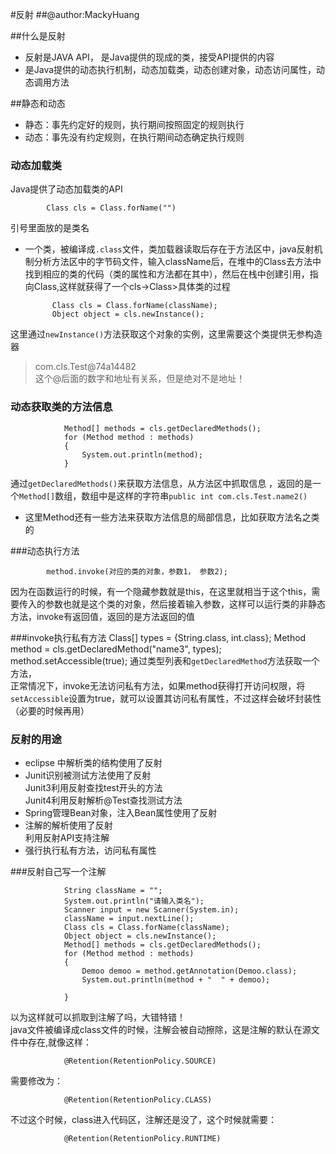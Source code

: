 #反射
##@author:MackyHuang

##什么是反射

- 反射是JAVA API， 是Java提供的现成的类，接受API提供的内容
- 是Java提供的动态执行机制，动态加载类，动态创建对象，动态访问属性，动态调用方法


##静态和动态
- 静态：事先约定好的规则，执行期间按照固定的规则执行
- 动态：事先没有约定规则，在执行期间动态确定执行规则

### 动态加载类
Java提供了动态加载类的API

			Class cls = Class.forName("")

引号里面放的是类名

- 一个类，被编译成`.class`文件，类加载器读取后存在于方法区中，java反射机制分析方法区中的字节码文件，输入className后，在堆中的Class去方法中找到相应的类的代码（类的属性和方法都在其中），然后在栈中创建引用，指向Class,这样就获得了一个cls->Class>具体类的过程
	
			Class cls = Class.forName(className);
			Object object = cls.newInstance();

这里通过`newInstance()`方法获取这个对象的实例，这里需要这个类提供无参构造器

> com.cls.Test@74a14482<br>
> 这个@后面的数字和地址有关系，但是绝对不是地址！

### 动态获取类的方法信息
	    		Method[] methods = cls.getDeclaredMethods();
	    		for (Method method : methods)
	    		{
	    			System.out.println(method);
	    		}

通过`getDeclaredMethods()`来获取方法信息，从方法区中抓取信息 ，返回的是一个`Method[]`数组，数组中是这样的字符串`public int com.cls.Test.name2()`

- 这里Method还有一些方法来获取方法信息的局部信息，比如获取方法名之类的

###动态执行方法

			method.invoke(对应的类的对象，参数1， 参数2);
因为在函数运行的时候，有一个隐藏参数就是this，在这里就相当于这个this，需要传入的参数也就是这个类的对象，然后接着输入参数，这样可以运行类的非静态方法，invoke有返回值，返回的是方法返回的值

###invoke执行私有方法
			Class[] types = {String.class, int.class};
			Method method = cls.getDeclaredMethod("name3", types);
			method.setAccessible(true);
通过类型列表和`getDeclaredMethod`方法获取一个方法，<br>
正常情况下，invoke无法访问私有方法，如果method获得打开访问权限，将`setAccessible`设置为true，就可以设置其访问私有属性，不过这样会破坏封装性（必要的时候再用）

### 反射的用途

- eclipse 中解析类的结构使用了反射
- Junit识别被测试方法使用了反射<br>
	Junit3利用反射查找test开头的方法<br>
	Junit4利用反射解析@Test查找测试方法<br>
- Spring管理Bean对象，注入Bean属性使用了反射
- 注解的解析使用了反射<br>
	利用反射API支持注解<br>
- 强行执行私有方法，访问私有属性

###反射自己写一个注解

				String className = "";
				System.out.println("请输入类名");
				Scanner input = new Scanner(System.in);
				className = input.nextLine();
				Class cls = Class.forName(className);
				Object object = cls.newInstance();
				Method[] methods = cls.getDeclaredMethods();
				for (Method method : methods)
				{
					Demoo demoo = method.getAnnotation(Demoo.class);
					System.out.println(method + "  " + demoo);
		
				}

以为这样就可以抓取到注解了吗，大错特错！<br>
java文件被编译成class文件的时候，注解会被自动擦除，这是注解的默认在源文件中存在,就像这样：

    			@Retention(RetentionPolicy.SOURCE)
需要修改为：

    			@Retention(RetentionPolicy.CLASS)
不过这个时候，class进入代码区，注解还是没了，这个时候就需要：

    			@Retention(RetentionPolicy.RUNTIME)
